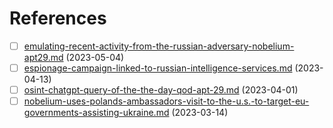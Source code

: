# References

* [ ] [emulating-recent-activity-from-the-russian-adversary-nobelium-apt29.md](emulating-recent-activity-from-the-russian-adversary-nobelium-apt29.md "mention") (2023-05-04)
* [ ] [espionage-campaign-linked-to-russian-intelligence-services.md](espionage-campaign-linked-to-russian-intelligence-services.md "mention") (2023-04-13)
* [ ] [osint-chatgpt-query-of-the-the-day-qod-apt-29.md](osint-chatgpt-query-of-the-the-day-qod-apt-29.md "mention") (2023-04-01)
* [ ] [nobelium-uses-polands-ambassadors-visit-to-the-u.s.-to-target-eu-governments-assisting-ukraine.md](nobelium-uses-polands-ambassadors-visit-to-the-u.s.-to-target-eu-governments-assisting-ukraine.md "mention") (2023-03-14)
